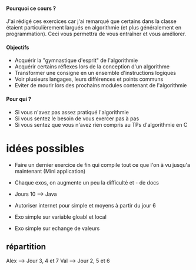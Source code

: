 #### Pourquoi ce cours ?
J'ai rédigé ces exercices car j'ai remarqué que certains dans la classe étaient particulièrement largués en algorithmie (et plus généralement en programmation). Ceci vous permettra de vous entraîner et vous améliorer.
#### Objectifs
- Acquérir la "gymnastique d'esprit" de l'algorithmie
- Acquérir certains réflexes lors de la conception d'un algorithme
- Transformer une consigne en un ensemble d'instructions logiques
- Voir plusieurs langages, leurs différences et points communs
- Eviter de mourir lors des prochains modules contenant de l'algorithmie
#### Pour qui ?
- Si vous n'avez pas assez pratiqué l'algorithmie
- Si vous sentez le besoin de vous exercer pas à pas
- Si vous sentez que vous n'avez rien compris au TPs d'algorithmie en C

# idées possibles

- Faire un dernier exercice de fin qui compile tout ce que l'on à vu jusqu'a maintenant (Mini application)
- Chaque exos, on augmente un peu la difficulté et - de docs 
- Jours 10 --> Java
- Autoriser internet pour simple et moyens à partir du jour 6

- Exo simple sur variable gloabl et local
- Exo simple sur echange de valeurs

## répartition

Alex --> Jour 3, 4 et 7
Val --> Jour 2, 5 et 6